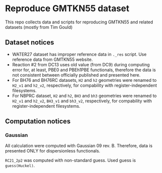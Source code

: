 # Reproduce GMTKN55 dataset

This repo collects data and scripts for reproducing GMTKN55 and related datasets (mostly from Tim Gould)

## Dataset notices

- WATER27 dataset has improper reference data in `._res` script. Use reference data from GMTKN55 website.
- Reaction #2 from DC13 uses old value (from DC9) during computing error for, at least, PBE0 and PBEh1PBE functionals, therefore the data is not consistent between officially published and presented here.
- For BH76 and BH76RC datasets, `H2` and `h2` geometries were renamed to `H2_v1` and `h2_v2`, respectively, for compability with register-independent filesystems.
- For NBPRC dataset, `H2` and `h2`, `BH3` and `bh3` geometries were renamed to `H2_v1` and `h2_v2`, `BH3_v1` and `bh3_v2`, respectively, for compability with register-independent filesystems.

## Computation notices

### Gaussian

All calculation were computed with Gaussian 09 rev. B. Therefore, data is presented ONLY for dispersionless functionals.

`RC21_2p2` was computed with non-standard guess. Used guess is `guess(Huckel)`.
